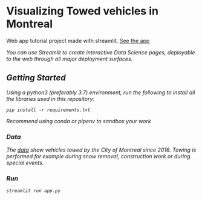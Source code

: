 
# Visualizing Towed vehicles in Montreal

Web app tutorial project made with streamlit. <a href="https://towed-vehicles-montreal.herokuapp.com/" target="_blank">See the app</a><em>



You can use Streamlit to create interactive Data Science pages, deployable to the web through all major deployment surfaces.

## Getting Started

Using a python3 (preferably 3.7) environment, run the following to install all the libraries used in this repository:
```
pip install -r requirements.txt
```
Recommend using conda or pipenv to sandbox your work

### Data

The [data](http://donnees.ville.montreal.qc.ca/dataset/remorquages-de-vehicules-genants/resource/e62322fb-3e14-4ee0-b724-a77190dac8e7) show vehicles towed by the City of Montreal since 2016. Towing is performed for example during snow removal, construction work or during special events.

### Run

```
streamlit run app.py
```
